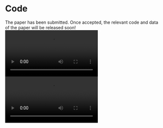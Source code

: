 # Code
The paper has been submitted. Once accepted, the relevant code and data of the paper will be released soon!
![Demo1](/1-Trim.mp4)
![Demo2](/2-Trim.mp4)
